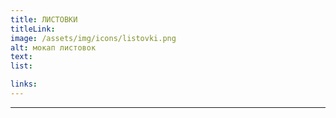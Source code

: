 ```yaml
---
title: ЛИСТОВКИ
titleLink:
image: /assets/img/icons/listovki.png
alt: мокап листовок
text:
list:

links:
---
```


---
